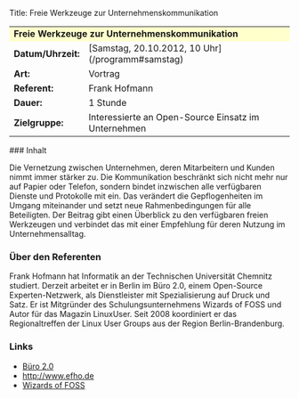 Title: Freie Werkzeuge zur Unternehmenskommunikation

<table border="0" cellpadding="3" cellspacing="0" width="100%">
<tr>
<td colspan="3" style="font-weight: bold; background-color: #ffffcc;">
Freie Werkzeuge zur Unternehmenskommunikation

</td>
</tr>
<tr>
<td style="font-weight: bold;">
Datum/Uhrzeit:

</td>
<td>
[Samstag, 20.10.2012, 10 Uhr](/programm#samstag)

</td>
</tr>
<tr>
<td style="font-weight: bold;">
Art:

</td>
<td>
Vortrag

</td>
</tr>
<tr>
<td style="font-weight: bold;">
Referent:

</td>
<td>
Frank Hofmann

</td>
</tr>
<tr>
<td style="font-weight: bold;">
Dauer:

</td>
<td>
1 Stunde

</td>
</tr>
<tr>
<td style="font-weight: bold;">
Zielgruppe:

</td>
<td>
Interessierte an Open-Source Einsatz im Unternehmen

</td>
</tr>
</table>
### Inhalt

Die Vernetzung zwischen Unternehmen, deren Mitarbeitern und Kunden nimmt
immer stärker zu. Die Kommunikation beschränkt sich nicht mehr nur auf
Papier oder Telefon, sondern bindet inzwischen alle verfügbaren Dienste
und Protokolle mit ein. Das verändert die Gepflogenheiten im Umgang
miteinander und setzt neue Rahmenbedingungen für alle Beteiligten. Der
Beitrag gibt einen Überblick zu den verfügbaren freien Werkzeugen und
verbindet das mit einer Empfehlung für deren Nutzung im
Unternehmensalltag.

### Über den Referenten

Frank Hofmann hat Informatik an der Technischen Universität Chemnitz
studiert. Derzeit arbeitet er in Berlin im Büro 2.0, einem Open-Source
Experten-Netzwerk, als Dienstleister mit Spezialisierung auf Druck und
Satz. Er ist Mitgründer des Schulungsunternehmens Wizards of FOSS und
Autor für das Magazin LinuxUser. Seit 2008 koordiniert er das
Regionaltreffen der Linux User Groups aus der Region Berlin-Brandenburg.

### Links

-   [Büro 2.0](http://www.buero20.org)
-   <http://www.efho.de>
-   [Wizards of FOSS](http://www.wizards-of-foss.de/)


